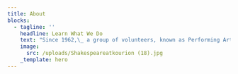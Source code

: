 ```yaml
---
title: About
blocks:
  - tagline: ''
    headline: Learn What We Do
    text: "Since 1962,\_ a group of volunteers, known as Performing Arts for Cyprus Charities (PACC), arrange, manage and act in a Shakespearean play.\n\nEach performance is staged at the ancient Amphitheatre at Kourion (Curium) with the permission of the Cyprus Department of Antiquities, a stunning location for timeless plays that are timeless and present themes that are as relevant today as they were 400 years ago.\_\n\nRun entirely by volunteers, every cent raised that is not required to stage these productions is given to charities in Cyprus.\n\nOver the past more than 60 years, charities have benefitted from over 1,900,000 euros in donations from PACC.\_\n\nWe are not professionals in the theatre but enjoy what we do - on stage and backstage.\n\nSeeing an audience engage with the cast and delight in what they see is to create a little piece of magic.\n"
    image:
      src: /uploads/Shakespeareatkourion (18).jpg
    _template: hero
---
```


